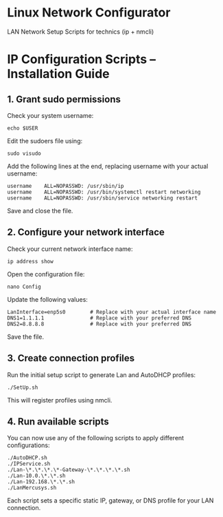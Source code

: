 # Linux Network Configurator
LAN Network Setup Scripts for technics (ip + nmcli)

# IP Configuration Scripts – Installation Guide
## 1. Grant sudo permissions

Check your system username:
```
echo $USER
```


Edit the sudoers file using:
```
sudo visudo
```
Add the following lines at the end, replacing username with your actual username:
```
username    ALL=NOPASSWD: /usr/sbin/ip
username    ALL=NOPASSWD: /usr/bin/systemctl restart networking
username    ALL=NOPASSWD: /usr/sbin/service networking restart
```
Save and close the file.

## 2. Configure your network interface

Check your current network interface name:
```
ip address show
```
Open the configuration file:
```
nano Config
```
Update the following values:
```
LanInterface=enp5s0        # Replace with your actual interface name
DNS1=1.1.1.1               # Replace with your preferred DNS
DNS2=8.8.8.8               # Replace with your preferred DNS
```
Save the file.

##  3. Create connection profiles

Run the initial setup script to generate Lan and AutoDHCP profiles:
```
./SetUp.sh
```
This will register profiles using nmcli.


## 4. Run available scripts

You can now use any of the following scripts to apply different configurations:
```
./AutoDHCP.sh
./IPService.sh
./Lan-\*.\*.\*.\*-Gateway-\*.\*.\*.\*.sh
./Lan-10.0.\*.\*.sh
./Lan-192.168.\*.\*.sh
./LanMercusys.sh
```

Each script sets a specific static IP, gateway, or DNS profile for your LAN connection.

